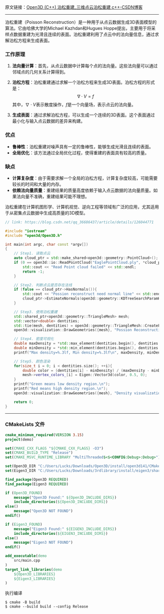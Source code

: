 原文链接：[Open3D (C++) 泊松重建_三维点云泊松重建 c++-CSDN博客](https://blog.csdn.net/qq_36686437/article/details/126044771)

---

泊松重建（Poisson Reconstruction）是一种用于从点云数据生成3D表面模型的算法。它由哈佛大学的Michael Kazhdan和Hugues Hoppe提出，主要用于将采样点数据重建为光滑且连续的表面。泊松重建利用了点云中的法向量信息，通过求解泊松方程来生成表面。

### 工作原理

1. **法向量计算**：首先，从点云数据中计算每个点的法向量。这些法向量可以通过邻域点的几何关系计算得到。
    
2. **泊松方程**：泊松重建通过求解一个泊松方程来生成3D表面。泊松方程的形式是：
    $$
    ∇⋅V=f
    $$
    其中，$∇⋅V$表示散度操作，$f$是一个向量场，表示点云的法向量。
    
3. **生成表面**：通过求解泊松方程，可以生成一个连续的3D表面。这个表面通过最小化与输入点云数据的差异来构建。
    

### 优点

- **鲁棒性**：泊松重建对噪声具有一定的鲁棒性，能够生成光滑且连续的表面。
- **全局优化**：该方法通过全局优化过程，使得重建的表面具有较高的质量。

### 缺点

- **计算复杂度**：由于需要求解一个全局的泊松方程，计算复杂度较高，可能需要较长的时间和大量的内存。
- **依赖法向量质量**：重建结果的质量高度依赖于输入点云数据的法向量质量。如果法向量不准确，重建结果可能不理想。

泊松重建在计算机图形学、计算机视觉、逆向工程等领域有广泛的应用，尤其适用于从密集点云数据中生成高质量的3D模型。

```cpp
// link: https://blog.csdn.net/qq_36686437/article/details/126044771

#include "iostream"
#include "open3d/Open3D.h"

int main(int argc, char const *argv[])
{
    // Step1. 读取点云
    auto cloud_ptr = std::make_shared<open3d::geometry::PointCloud>();
    if (0 == open3d::io::ReadPointCloud("EaglePointCloud.ply", *cloud_ptr)){
        std::cout << "Read Point cloud failed" << std::endl;
        return -1;
    }

    // Step2. 判断点云是否存在法线
    if (false == cloud_ptr->HasNormals()){
        std::cout << "Possion reconstruct need normal line" << std::endl;
        cloud_ptr->EstimateNormals(open3d::geometry::KDTreeSearchParamHybrid(0.1, 30));
    }

    // Step3. 使用泊松重建
    std::shared_ptr<open3d::geometry::TriangleMesh> mesh;
    std::vector<double> dentities;
    std::tie(mesh, dentities) = open3d::geometry::TriangleMesh::CreateFromPointCloudPoisson(*cloud_ptr, 9);
    open3d::visualization::DrawGeometries({mesh}, "Possion Reconstruction.");

    // Step4. 密度可视化
    double maxDensity = *std::max_element(dentities.begin(), dentities.end());
    double minDensity = *std::min_element(dentities.begin(), dentities.end());
    printf("Max density=%.3lf, Min density=%.3lf\n", maxDensity, minDensity);

    // Step5. 颜色渲染
    for(size_t i = 0; i < dentities.size(); ++i){
        double color = (dentities[i] - minDensity) / (maxDensity - minDensity);
        mesh->vertex_colors_[i] = Eigen::Vector3d(color, 0.5, 0);
    }
    printf("Green means low density region.\n");
    printf("Red means high density region.\n");
    open3d::visualization::DrawGeometries({mesh}, "Density visualization.");

    return 0;
}
```

-----
### CMakeLists 文件
```cmake
cmake_minimum_required(VERSION 3.15)
project(demo)

set(CMAKE_CXX_FLAGS "${CMAKE_CXX_FLAGS} -O3")
set(CMAKE_BUILD_TYPE "Release")
set(CMAKE_MSVC_RUNTIME_LIBRARY "MultiThreaded$<$<CONFIG:Debug>:Debug>")

set(Open3D_DIR "C:/Users/Lucks/Downloads/Open3D/install/open3d141/CMake")
set(Eigen3_DIR "C:/Users/Lucks/Downloads/3rdlibrary/install/eigen3/shared/eigen3/cmake")

find_package(Open3D REQUIRED)
find_package(Eigen3 REQUIRED)

if (Open3D_FOUND)
    message("Open3D Found:" ${Open3D_INCLUDE_DIRS})
    include_directories(${Open3D_INCLUDE_DIRS})
else()
    message("Open3D NOT FOUND")
endif()

if (Eigen3_FOUND)
    message("Eigen3 Found:" ${EIGEN3_INCLUDE_DIRS})
    include_directories(${EIGEN3_INCLUDE_DIRS})
else()
    message("Eigen3 NOT FOUND")
endif()

add_executable(demo
    src/main.cpp
)
target_link_libraries(demo
    ${Open3D_LIBRARIES}
    ${Eigen3_LIBRARIES}
)
```

执行编译
```shell
$ cmake -B build
$ cmake --build build --config Release
```